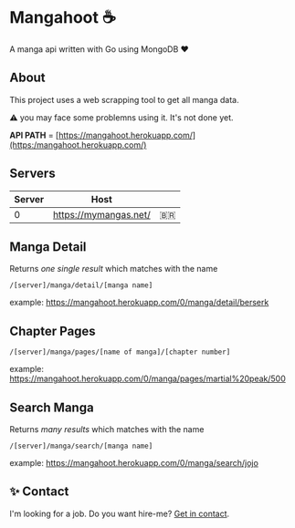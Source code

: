 # Mangahoot :coffee:
A manga api written with Go using MongoDB :heart: 

##  About  
This project uses a web scrapping tool to get all manga data.

:warning: you may face some problemns using it. It's not done yet.

**API PATH** = [https://mangahoot.herokuapp.com/](https:/mangahoot.herokuapp.com/) 

## Servers

| Server  |  Host  |  |
| --- | --- | --- |
|  0 |  https://mymangas.net/ | :brazil: |

## Manga Detail
Returns *one single result* which matches with the name
```
/[server]/manga/detail/[manga name]
```
example: https://mangahoot.herokuapp.com/0/manga/detail/berserk

## Chapter Pages
```
/[server]/manga/pages/[name of manga]/[chapter number]
```
example: https://mangahoot.herokuapp.com/0/manga/pages/martial%20peak/500

## Search Manga
Returns *many results* which matches with the name
```
/[server]/manga/search/[manga name]
```
example: https://mangahoot.herokuapp.com/0/manga/search/jojo

## :sparkles: Contact
I'm looking for a job. Do you want hire-me? [Get in contact](https://gotneb.github.io). 
